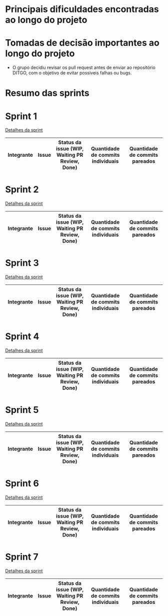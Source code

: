 
# Principais dificuldades encontradas ao longo do projeto

# Tomadas de decisão importantes ao longo do projeto
- O grupo decidiu revisar os pull request antes de enviar ao repositório DITGO, com o objetivo de evitar possiveis falhas ou bugs.


# Resumo das sprints

# Sprint 1
[Detalhes da sprint](https://fga-gces.github.io/2020-2-SiGeD/sprints/sprint1/)

| Integrante | Issue  | Status da issue (WIP, Waiting PR Review, Done)| Quantidade de commits individuais | Quantidade de commits pareados | 
| :----: | :----: | :----: | :----: | :----: |

# Sprint 2
[Detalhes da sprint](https://fga-gces.github.io/2020-2-SiGeD/sprints/sprint2/)

| Integrante | Issue  | Status da issue (WIP, Waiting PR Review, Done)| Quantidade de commits individuais | Quantidade de commits pareados | 
| :----: | :----: | :----: | :----: | :----: |

# Sprint 3
[Detalhes da sprint](https://fga-gces.github.io/2020-2-SiGeD/sprints/sprint3/)

| Integrante | Issue  | Status da issue (WIP, Waiting PR Review, Done)| Quantidade de commits individuais | Quantidade de commits pareados | 
| :----: | :----: | :----: | :----: | :----: |

# Sprint 4
[Detalhes da sprint](https://fga-gces.github.io/2020-2-SiGeD/sprints/sprint4/)

| Integrante | Issue  | Status da issue (WIP, Waiting PR Review, Done)| Quantidade de commits individuais | Quantidade de commits pareados | 
| :----: | :----: | :----: | :----: | :----: |

# Sprint 5
[Detalhes da sprint](https://fga-gces.github.io/2020-2-SiGeD/sprints/sprint5/)

| Integrante | Issue  | Status da issue (WIP, Waiting PR Review, Done)| Quantidade de commits individuais | Quantidade de commits pareados | 
| :----: | :----: | :----: | :----: | :----: |

# Sprint 6
[Detalhes da sprint](https://fga-gces.github.io/2020-2-SiGeD/sprints/sprint6/)

| Integrante | Issue  | Status da issue (WIP, Waiting PR Review, Done)| Quantidade de commits individuais | Quantidade de commits pareados | 
| :----: | :----: | :----: | :----: | :----: |


# Sprint 7
[Detalhes da sprint](https://fga-gces.github.io/2020-2-SiGeD/sprints/sprint7/)

| Integrante | Issue  | Status da issue (WIP, Waiting PR Review, Done)| Quantidade de commits individuais | Quantidade de commits pareados | 
| :----: | :----: | :----: | :----: | :----: |

